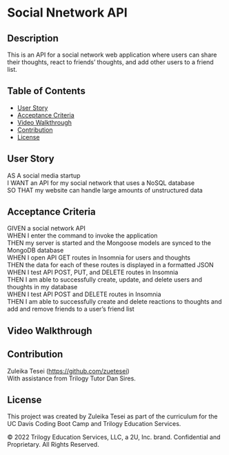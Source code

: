 # Social Nnetwork API

## Description
This is an API for a social network web application where users can share their thoughts, react to friends’ thoughts, and add other users to a friend list.

## Table of Contents
- [User Story](#user-story)
- [Acceptance Criteria](#acceptance-criteria)
- [Video Walkthrough](#video-walkthrough)
- [Contribution](#contribution)
- [License](#license)

## User Story 
AS A social media startup <br>
I WANT an API for my social network that uses a NoSQL database <br>
SO THAT my website can handle large amounts of unstructured data <br>

## Acceptance Criteria 
GIVEN a social network API <br>
WHEN I enter the command to invoke the application <br>
THEN my server is started and the Mongoose models are synced to the MongoDB database <br>
WHEN I open API GET routes in Insomnia for users and thoughts <br>
THEN the data for each of these routes is displayed in a formatted JSON <br>
WHEN I test API POST, PUT, and DELETE routes in Insomnia <br>
THEN I am able to successfully create, update, and delete users and thoughts in my database <br>
WHEN I test API POST and DELETE routes in Insomnia <br>
THEN I am able to successfully create and delete reactions to thoughts and add and remove friends to a user’s friend list

## Video Walkthrough

## Contribution
Zuleika Tesei (https://github.com/zuetesei) <br>
With assistance from Trilogy Tutor Dan Sires. 

## License
This project was created by Zuleika Tesei as part of the curriculum for the UC Davis Coding Boot Camp and Trilogy Education Services.

© 2022 Trilogy Education Services, LLC, a 2U, Inc. brand. Confidential and Proprietary. All Rights Reserved.
